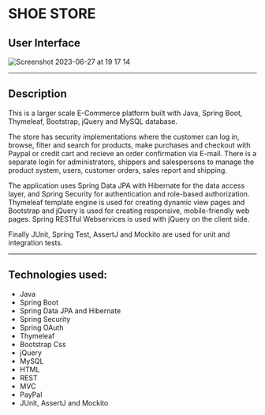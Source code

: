 # SHOE STORE

## User Interface

![Screenshot 2023-06-27 at 19 17 14](https://github.com/AnnaAxelsson051/Images/assets/103879144/76d3192f-9122-4672-9efc-5b849fb156e9)

---

## Description

This is a larger scale E-Commerce platform built with Java, Spring Boot, Thymeleaf, Bootstrap, jQuery and MySQL database. 

The store has security implementations where the customer can log in, browse, filter and search for products, make purchases and checkout with Paypal or credit cart and recieve an order confirmation via E-mail. There is a separate login for administrators, shippers and salespersons to manage the product system, users, customer orders, sales report and shipping. 

The application uses Spring Data JPA with Hibernate for the data access layer, and Spring Security for authentication and role-based authorization. Thymeleaf template engine is used for creating dynamic view pages and Bootstrap and jQuery is used for creating responsive, mobile-friendly web pages. Spring RESTful Webservices is used with jQuery on the client side. 

Finally JUnit, Spring Test, AssertJ and Mockito are used for unit and integration tests.

--- 

## Technologies used:

 - Java
 - Spring Boot
 - Spring Data JPA and Hibernate
 - Spring Security
 - Spring OAuth 
 - Thymeleaf
 - Bootstrap Css
 - jQuery
 - MySQL 
 - HTML
 - REST
 - MVC
 - PayPal 
 - JUnit, AssertJ and Mockito 

